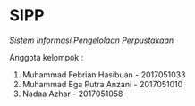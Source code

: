 # SIPP
_Sistem Informasi Pengelolaan Perpustakaan_

Anggota kelompok :
1. Muhammad Febrian Hasibuan - 2017051033
2. Muhammad Ega Putra Anzani - 2017051010
3. Nadaa Azhar - 2017051058
